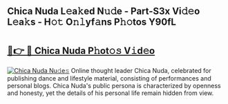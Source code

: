 ## Chica Nuda L𝚎a𝚔ed N𝚞𝚍e - Part-S3x Vi𝚍𝚎o L𝚎a𝚔s - H𝚘𝚝 O𝚗𝚕yf𝚊ns P𝚑𝚘tos Y90fL

# <h2><a href="http://kf0hza.oniu.top/?m=Chica+Nuda">🔗👉 🔴 Chica Nuda P𝚑ot𝚘𝚜 V𝚒d𝚎o</a></h2>

[![Chica Nuda Nu𝚍e𝚜](https://i.imgur.com/0qMVB7G.gif)](http://kf0hza.oniu.top/?m=Chica+Nuda)
Online thought leader Chica Nuda, celebrated for publishing dance and lifestyle material, consisting of performances and personal blogs. Chica Nuda's public persona is characterized by openness and honesty, yet the details of his personal life remain hidden from view.  
